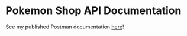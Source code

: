 # Pokemon Shop API Documentation
See my published Postman documentation [here](https://documenter.getpostman.com/view/35293652/2sA3XQgMK5)!